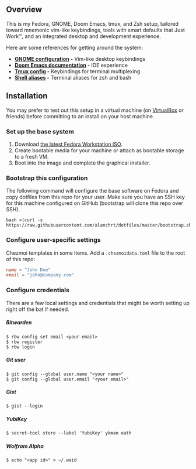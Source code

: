 ## Overview

This is my Fedora, GNOME, Doom Emacs, tmux, and Zsh setup, tailored toward mnemonic vim-like keybindings, tools with smart defaults that Just Work&trade;, and an integrated desktop and development experience.

Here are some references for getting around the system:

- **[GNOME configuration](roles/gnome/files/keybindings.conf) -** Vim-like desktop keybindings
- **[Doom Emacs documentation](https://docs.doomemacs.org/latest/) -** IDE experience
- **[Tmux config](dot_tmux.conf) -** Keybindings for terminal multiplexing
- **[Shell aliases](dot_bash_aliases) -** Terminal aliases for zsh and bash

## Installation

You may prefer to test out this setup in a virtual machine (on [VirtualBox](https://www.virtualbox.org/) or friends) before committing to an install on your host machine.

### Set up the base system

1. Download [the latest Fedora Workstation ISO](https://getfedora.org/en/workstation/download/).
2. Create bootable media for your machine or attach as bootable storage to a fresh VM.
3. Boot into the image and complete the graphical installer.

### Bootstrap this configuration

The following command will configure the base software on Fedora and copy dotfiles from this repo for your user. Make sure you have an SSH key for this machine configured on GitHub (bootstrap will clone this repo over SSH).

```shell
bash <(curl -s https://raw.githubusercontent.com/alanchrt/dotfiles/master/bootstrap.sh)
```

### Configure user-specific settings

Chezmoi templates in some items. Add a `.chezmoidata.toml` file to the root of this repo:

```toml
name = "John Doe"
email = "john@company.com"
```

### Configure credentials

There are a few local settings and credentials that might be worth setting up right off the bat if needed.

##### Bitwarden

```
$ rbw config set email <your email>
$ rbw register
$ rbw login
```

##### Git user

```
$ git config --global user.name "<your name>"
$ git config --global user.email "<your email>"
```

##### Gist

```
$ gist --login
```

##### YubiKey

```
$ secret-tool store --label 'YubiKey' ykman oath
```

##### Wolfram Alpha

```
$ echo "<app id>" > ~/.waid
```
